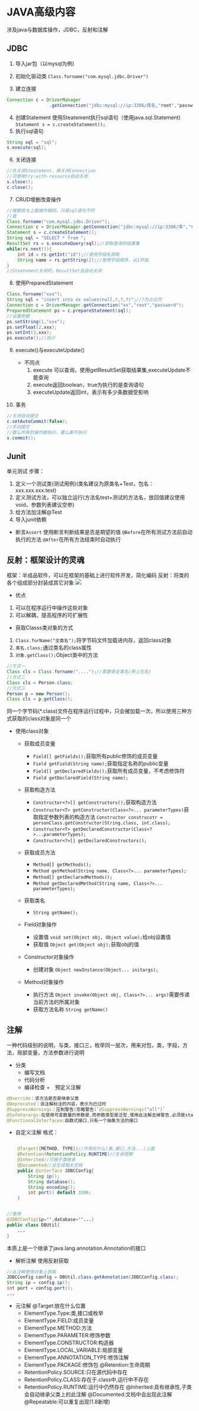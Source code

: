 # JAVA高级内容

涉及java与数据库操作，JDBC，反射和注解

## JDBC

1. 导入jar包（以mysql为例)

2. 初始化驱动类
`Class.forname("com.mysql.jdbc.Driver")`
3. 建立连接

```JAVA
Connection c = DriverManager
                .getConnection("jdbc:mysql://ip:3306/库名,"root","password");
```

4. 创建Statement
使用Steatement执行sql语句（使用java.sql.Statement)
`Statement s = c.createStatement();`
5. 执行sql语句
```JAVA
String sql = "sql";
s.execute(sql);
```

6. 关闭连接
```JAVA
//先关闭Steatement，再关闭Connection
//可使用try-with-resource自动关闭
s.close();
c.close();
```

7. CRUD增删改查操作
```JAVA
//增删改与上面操作相同，只是sql语句不同
//查
Class.forname("com.mysql.jdbc.Driver");
Connection c = DriverManager.getConnection("jdbc:mysql://ip:3306/库","root","password");
Statement s = c.createStatement();
String sql = "SELECT * from ";
ResultSet rs = s.executeQuery(sql);//获取查询的结果集
while(rs.next()){
    int id = rs.getInt("id");//使用字段名获取
    String name = rs.getString(2);//使用字段顺序，从1开始
}
//Steatement关闭时，ResultSet会自动关闭
```

8. 使用PreparedStatement
```JAVA
Class.forname("xxx");
String sql = "insert into xx values(null,?,?,?)";//?为占位符
Connection c = DriverManager.getConnection("xx","root","password");
PreparedStatement ps = c.prepareStatement(sql);
//设置参数
ps.setString(1,"xxx");
ps.setFloat(2,xxx);
ps.setInt(3,xxx);
ps.execute();//执行
```
9. execute()与executeUpdate()
    - 不同点
        1. execute 可以查询，使用getResultSet获取结果集,executeUpdate不能查询
        2. execute返回boolean，true为执行的是查询语句
        3. executeUpdate返回int，表示有多少条数据受影响

10. 事务
```JAVA
//关闭自动提交
c.setAutoCommit(false);
//手动提交
//要么所有的操作都执行，要么都不执行
s.commit();
```

## Junit

单元测试
步骤：

1. 定义一个测试类(测试用例)(类名建议为原类名+Test，包名：xxx.xxx.xxx.test)
2. 定义测试方法，可以独立运行(方法名test+测试的方法名，放回值建议使用void，参数列表建议空参)
3. 给方法加注解@Test
4. 导入junit依赖

- 断言`Assert`
使用断言判断结果是否是期望的值
`@Before`在所有测试方法前自动执行的方法
`@After`在所有方法结束时自动执行

## 反射：框架设计的灵魂

框架：半成品软件，可以在框架的基础上进行软件开发，简化编码
反射：将类的各个组成部分封装成其它对象
![](https://gitee.com/Hami-Lemon/image-repo/raw/master/images/2021/05/25/20210525114026.png)

- 优点

1. 可以在程序运行中操作这些对象
2. 可以解耦，提高程序的可扩展性

- 获取Classs类对象的方式

1. `Class.forName("全类名");`将字节码文件加载进内存，返回class对象
2. `类名.class;`通过类名的class属性
3. `对象.getClass();`Object类中的方法

```JAVA
//方式一
Class cls = Class.forname("....");//需要穿全类名(带上包名)
//方式二
Class cls = Person.class;
//方式三
Person p = new Person();
Class cls = p.getClass();
```

同一个字节码(*.class)文件在程序运行过程中，只会被加载一次，所以使用三种方式获取的class对象是同一个

- 使用class对象
  * 获取成员变量
    + `Field[] getFields();`获取所有public修饰的成员变量
    + `Field getField(String name);`获取指定名称的public变量
    + `Field[] getDeclaredFields();`获取所有成员变量，不考虑修饰符
    + `Field getDeclaredField(String name);`
  * 获取构造方法
    + `Constructor<?>[] getConstructors();`获取构造方法
    + `Constructor<T> getConstructor(Class<?>... parameterTypes)`获取指定参数列表的构造方法
            `Constructor construcotr = personClass.getConstructor(String.class, int.class);`
    + `Constructor<T> getDeclaredConstructor(Class<?>...parameterTypes);`
    + `Constructor<?>[] getDeclaredConstructors();`
  * 获取成员方法
    + `Method[] getMethods();`
    + `Method getMethod(String name, Class<?>... parameterTypes);`
    + `Method[] getDeclaredMethods();`
    + `Method getDeclaredMethod(String name, Class<?>... parameterTypes);`
  * 获取类名
    + `String getName();`
  * Field对象操作
    + 设置值
        `void set(Object obj, Object value);`给obj设置值
    + 获取值
        `Object get(Object obj);`获取obj的值
  * Constructor对象操作
    + 创建对象
        `Object newInstance(Object... initargs);`

  * Method对象操作
    + 执行方法
        `Object invoke(Object obj, Class<?>... args)`需要传递当前方法的所属对象
    + 获取方法名称
        `String getName()`

## 注解

一种代码级别的说明，与类，接口三，枚举同一层次，用来对包，类，字段，方法，局部变量，方法参数进行说明

+ 分类
  - 编写文档
  - 代码分析
  - 编译检查
+　预定义注解

```JAVA
@Override：该方法是否是继承父类
@Deprecated：该注解标注的内容，表示为已过时
@SuppressWarnings：压制警告(忽略警告)`@SuppressWarnings("all")`
@SafeVarargs:在使用可变数量的参数是,而参数类型是泛型,使用此注解去掉警告,必须是static或final的方法或构造方法
@FunctionalInterfacea:函数式接口,只有一个抽象方法的接口
```

+ 自定义注解
格式：

```JAVA

    @Target({METHOD, TYPE})//作用在什么(类,接口,方法...)上面
    @Retention(RetentionPolicy.RUNTIME)//生命周期
    @Inherited//可被子类继承
    @Documented//会生成相关文档
    public @interface JDBCConfig{
        String ip();
        String database();
        String encoding();
        int port() default 3306;
    }


//使用
@JDBCConfig(ip='',database=''...)
public class DBUtil{
    ...
}
```

本质上是一个继承了java.lang.annotation.Annotation的接口

+ 解析注解
使用反射获取

```JAVA
//从注解使用对象上获取
JDBCConfig config = DBUtil.class.getAnnotation(JDBCConfig.class);
String ip = config.ip();
int port = config.port();
...

```

+ 元注解
@Target:放在什么位置
  - ElementType.Type:类,接口或枚举
  - ElementType.FIELD:成员变量
  - ElementType.METHOD:方法
  - ElementType.PARAMETER:修饰参数
  - ElementType.CONSTRUCTOR:构造器
  - ElementType.LOCAL_VARIABLE:局部变量
  - ElementType.ANNOTATION_TYPE:修饰注解
  - ElementType.PACKAGE:修饰包
@Retention:生命周期
  - RetentionPolicy.SOURCE:只在源代码中存在
  - RetentionPolicy.CLASS:存在于.class中,运行中不存在
  - RetentionPolicy.RUNTIME:运行中仍然存在
@Inherited:具有继承性,子类会自动继承父类上的此注解
@Documented:文档中会出现此注解
@Repeatable:可以重复出现(1.8新增)
